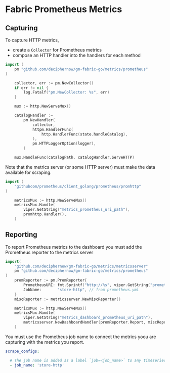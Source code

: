 # Fabric Prometheus Metrics

## Capturing

To capture HTTP metrics,

* create a ```Collector``` for Prometheus metrics
* compose an HTTP handler into the handlers for each method

```go
import (
    pm "github.com/deciphernow/gm-fabric-go/metrics/prometheus"
)

    collector, err := pm.NewCollector()
    if err != nil {
        log.Fatalf("pm.NewCollector: %s", err)
    }

    mux := http.NewServeMux()

    catalogHandler :=
        pm.NewHandler(
            collector,
            httpm.HandlerFunc(
                http.HandlerFunc(state.handleCatalog),
            ),
            pm.HTTPLoggerOption(logger),
        )

    mux.HandleFunc(catalogPath, catalogHandler.ServeHTTP)
```

Note that the metrics server (or some HTTP server) must make the data available for scraping.

```go
import (
    "githubcom/prometheus/client_golang/prometheus/promhttp"
)

    metricsMux := http.NewServeMux()
    metricsMux.Handle(
        viper.GetString("metrics_prometheus_uri_path"),
        promhttp.Handler(),
    )
```

## Reporting

To report Prometheus metrics to the dashboard you must add the Prometheus reporter to the
metrics server

```go
import(
    "github.com/deciphernow/gm-fabric-go/metrics/metricsserver"
    pm "github.com/deciphernow/gm-fabric-go/metrics/prometheus"
)
    promReporter := pm.PromReporter{
        PrometheusURI: fmt.Sprintf("http://%s", viper.GetString("prometheus_address")),
        JobName:       "store-http", // from prometheus.yml
    }
    miscReporter := metricsserver.NewMiscReporter()

    metricsMux := http.NewServeMux()
    metricsMux.Handle(
        viper.GetString("metrics_dashboard_prometheus_uri_path"),
        metricsserver.NewDashboardHandler(promReporter.Report, miscReporter.Report),
    )
```

You must use the Prometheus job name to connect the metrics yoou are capturing with
the metrics you report.

```yml
scrape_configs:

  # The job name is added as a label `job=<job_name>` to any timeseries scraped from this config.
  - job_name: 'store-http'
```
